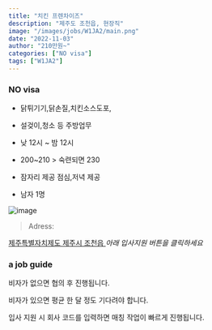 ```yaml
---
title: "치킨 프렌차이즈"
description: "제주도 조천읍, 현장직"
image: "/images/jobs/W1JA2/main.png"
date: "2022-11-03"
author: "210만원~"
categories: ["NO visa"]
tags: ["W1JA2"]
---
```


<!--### need a visa-->
### NO visa

* 닭튀기기,닭손질,치킨소스도포,
* 설겆이,청소 등 주방업무
* 낮 12시 ~ 밤 12시
* 200~210 > 숙련되면 230

* 잠자리 제공 점심,저녁 제공

* 남자 1명

![image](/images/jobs/W1JA2/map.png)

> Adress:
<a target="_blank" rel="noopener noreferrer" href="https://map.naver.com/v5/search/%EC%A0%9C%EC%A3%BC%EB%8F%84%20%EC%A1%B0%EC%B2%9C%EC%9D%8D/address/14096853.32517964,3966453.3544167895,%EC%A0%9C%EC%A3%BC%ED%8A%B9%EB%B3%84%EC%9E%90%EC%B9%98%EB%8F%84%20%EC%A0%9C%EC%A3%BC%EC%8B%9C%20%EC%A1%B0%EC%B2%9C%EC%9D%8D,adm?c=14056494.7746783,3946741.9268572,8.65,0,0,0,dh&isCorrectAnswer=true">
    제주특별자치제도 제주시 조천읍
</a>
<!--
교촌치킨	
제주특별자치제도 제주시 조천읍 조함해안로 510, 1층	
여사장님	
010-9231-3074	
-->
<cite>아래 입사지원 버튼을 클릭하세요</cite>

### a job guide
비자가 없으면 협의 후 진행됩니다.

비자가 있으면 평균 한 달 정도 기다려야 합니다.

입사 지원 시 회사 코드를 입력하면 매칭 작업이 빠르게 진행됩니다.